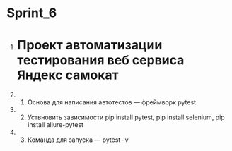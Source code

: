 # Sprint_6

1. # Проект автоматизации тестирования веб сервиса Яндекс самокат
2. 1. Основа для написания автотестов — фреймворк pytest.
3. 2. Уствновить зависимости pip install pytest, pip install selenium, pip install allure-pytest
3. 3. Команда для запуска — pytest -v